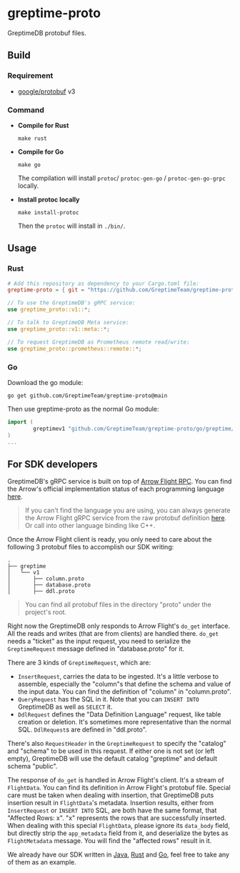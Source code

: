 # greptime-proto

GreptimeDB protobuf files.

## Build

### Requirement

- [google/protobuf](https://github.com/protocolbuffers/protobuf) v3

### Command

- **Compile for Rust**

  ```console
  make rust
  ```
  
- **Compile for Go**

  ```console
  make go
  ```
  
  The compilation will install `protoc`/ `protoc-gen-go` / `protoc-gen-go-grpc` locally.
  
- **Install protoc locally**

  ```console
  make install-protoc
  ```

  Then the `protoc` will install in `./bin/`.

## Usage

### Rust

```Toml
# Add this repository as dependency to your Cargo.toml file:
greptime-proto = { git = "https://github.com/GreptimeTeam/greptime-proto.git" }
```

```Rust
// To use the GreptimeDB's gRPC service:
use greptime_proto::v1::*;

// To talk to GreptimeDB Meta service:
use greptime_proto::v1::meta::*;

// To request GreptimeDB as Prometheus remote read/write:
use greptime_proto::prometheus::remote::*;
```

### Go

Download the go module:

```console
go get github.com/GreptimeTeam/greptime-proto@main
```

Then use greptime-proto as the normal Go module:

```go
import (
        greptimev1 "github.com/GreptimeTeam/greptime-proto/go/greptime/v1"
)
...
```

## For SDK developers

GreptimeDB's gRPC service is built on top of [Arrow Flight RPC](https://arrow.apache.org/docs/format/Flight.html). You can find the Arrow's official implementation status of each programming language [here](https://arrow.apache.org/docs/status.html#flight-rpc).

> If you can't find the language you are using, you can always generate the Arrow Flight gRPC service from the raw protobuf definition [here](https://arrow.apache.org/docs/format/Flight.html#protocol-buffer-definitions). Or call into other language binding like C++. 

Once the Arrow Flight client is ready, you only need to care about the following 3 protobuf files to accomplish our SDK writing:

```console
.
├── greptime
│   └── v1
│       ├── column.proto        
│       ├── database.proto      
│       ├── ddl.proto            
```

> You can find all protobuf files in the directory "proto" under the project's root.

Right now the GreptimeDB only responds to Arrow Flight's `do_get` interface. All the reads and writes (that are from clients) are handled there. `do_get` needs a "ticket" as the input request, you need to serialize the `GreptimeRequest` message defined in "database.proto" for it.

There are 3 kinds of `GreptimeRequest`, which are:

- `InsertRequest`, carries the data to be ingested. It's a little verbose to assemble, especially the "column"s that define the schema and value of the input data. You can find the definition of "column" in "column.proto".
- `QueryRequest` has the SQL in it. Note that you can `INSERT INTO` GreptimeDB as well as `SELECT` it.
- `DdlRequest` defines the "Data Definition Language" request, like table creation or deletion. It's sometimes more representative than the normal SQL. `DdlRequest`s are defined in "ddl.proto".

There's also `RequestHeader` in the `GreptimeRequest` to specify the "catalog" and "schema" to be used in this request. If either one is not set (or left empty), GreptimeDB will use the default catalog "greptime" and default schema "public".

The response of `do_get` is handled in Arrow Flight's client. It's a stream of `FlightData`. You can find its definition in Arrow Flight's protobuf file. Special care must be taken when dealing with insertion, that GreptimeDB puts insertion result in `FlightData`'s metadata. Insertion results, either from `InsertRequest` or `INSERT INTO` SQL, are both have the same format, that "Affected Rows: x". "x" represents the rows that are successfully inserted. When dealing with this special `FlightData`, please ignore its `data_body` field, but directly strip the `app_metadata` field from it, and deserialize the bytes as `FlightMetadata` message. You will find the "affected rows" result in it.

We already have our SDK written in [Java](https://github.com/GreptimeTeam/greptimedb-client-java), [Rust]() and [Go](), feel free to take any of them as an example.
